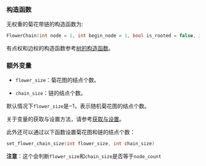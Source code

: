 ### 构造函数

无权重的菊花带链的构造函数为:

```cpp
FlowerChain(int node = 1, int begin_node = 1, bool is_rooted = false, int root = 1, int flower_size = -1)
```

有点权和边权的构造函数参考[树的构造函数](/user/rand_tree/basic_tree_graph.md#构造函数)。

### 额外变量

- `flower_size`：菊花图的结点个数。

- `chain_size`：链的结点个数。

默认情况下`flower_size`是$-1$，表示随机菊花图的结点个数。

关于变量的获取与设置方法，请参考[获取与设置](/user/tools/setter_getter.md)。

此外还可以通过以下函数设置菊花图和链的结点个数：

```cpp
set_flower_chain_size(int flower_size, int chain_size)
```

**注意**：这个会判断`flower_size`和`chain_size`是否等于`node_count`